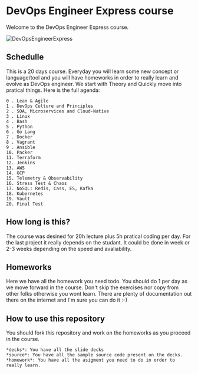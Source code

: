 # DevOps Engineer Express course

Welcome to the DevOps Engineer Express course.

![DevOpsEngineerExpress](https://github.com/diegopacheco/DevOpsEngineerExpress/blob/master/content.png "DevOps Engineer Express")

## Schedulle 

This is a 20 days course. Everyday you will learn some new concept or language/tool and you will have homeworks in order to really learn and evolve as DevOps engineer. We start with Theory and Quickly move into pratical things. Here is the full agenda:

```
0 . Lean & Agile
1 . DevOps Culture and Principles
2 . SOA, Microservices and Cloud-Native
3 . Linux
4 . Bash
5 . Python
6 . Go Lang
7 . Docker
8 . Vagrant
9 . Ansible
10. Packer
11. Terraform
12. Jenkins
13. AWS
14. GCP
15. Telemetry & Observability
16. Stress Test & Chaos
17. NoSQL: Redis, Cass, ES, Kafka
18. Kubernetes
19. Vault
20. Final Test
```

## How long is this?

The course was desined for 20h lecture plus 5h pratical coding per day. For the last project it really depends on the studant. It could be done in week or 2-3 weeks depending on the speed and avaliability. 

## Homeworks

Here we have all the homework you need todo. You should do 1 per day as we move forward in the course. Don't skip the exercises nor copy from other folks otherwise you wont learn. There are plenty of documentation out there on the internet and I'm sure you can do it :-)

## How to use this repository

You should fork this repository and work on the homeworks as you proceed in the course.

```
*decks*: You have all the slide decks
*source*: You have all the sample source code present on the decks.
*homework*: You have all the asigment you need to do in order to really learn.
```
